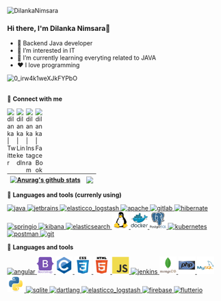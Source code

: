 <p align="left"> <img src="https://komarev.com/ghpvc/?username=DilankaNimsara" alt="DilankaNimsara" /> </p>

### Hi there, I'm Dilanka Nimsara👋

- 💼 Backend Java developer
- 👀 I’m interested in IT
- 🌱 I’m currently learning everyting related to JAVA
- ❤️ I love programming

![0_irw4k1weXJkFYPbO](https://user-images.githubusercontent.com/39086927/150156114-93d3c7ba-088c-4b8c-bca5-74afc11b182b.gif)

<br />
🔗 <b>Connect with me</b>
<p align="left">

[<img align="left" alt="dilanka | Twitter" width="22px" src="https://raw.githubusercontent.com/rahuldkjain/github-profile-readme-generator/master/src/images/icons/Social/twitter.svg" />](https://twitter.com/dilanka_nimsara?fbclid=IwAR1XKd3ci-oIZUc8L2-4gK-nWi1PzK9YtUosb-W5IKkSnvLp5iMT-0sdTFs)
[<img align="left" alt="dilanka | LinkedIn" width="22px" src="https://raw.githubusercontent.com/rahuldkjain/github-profile-readme-generator/master/src/images/icons/Social/linked-in-alt.svg" />](https://www.linkedin.com/in/dilanka-nimsara)
[<img align="left" alt="dilanka | Instagram" width="22px" src="https://raw.githubusercontent.com/rahuldkjain/github-profile-readme-generator/master/src/images/icons/Social/instagram.svg" />](https://www.instagram.com/dilankanimsara/?fbclid=IwAR0k4R7cMs0amFO_TZVpK2jLOvw0Qw8ERZhHVlA6L2rtLSqfIQdce6zGvys)
[<img align="left" alt="dilanka | FaceBook" width="22px" src="https://raw.githubusercontent.com/rahuldkjain/github-profile-readme-generator/master/src/images/icons/Social/facebook.svg" />](https://www.facebook.com/dilanka.nimsara.101)
</p>

| <a href="https://github.com/DilankaNimsara/github-readme-stats"><img align="center" src="https://github-readme-stats.vercel.app/api/top-langs/?username=DilankaNimsara&theme=radical&layout=compact" alt="Anurag's github stats" /></a> | <a href="https://github.com/DilankaNimsara/github-readme-stats"><img align="center" src="https://github-readme-stats.vercel.app/api/?username=DilankaNimsara&show_icons=true&theme=radical&count_private=true&include_all_commits=true" /></a> |
| ------------- | ------------- |

<p align="left">
  🔗 <b>Languages and tools (currenly using)</b>
 </p>
 <a href="https://java.com/en/" target="_blank"> <img src="https://www.vectorlogo.zone/logos/java/java-vertical.svg" alt="java" width="40" height="40"/> </a>
 <a href="https://www.jetbrains.com/" target="_blank"> <img src="https://www.vectorlogo.zone/logos/jetbrains/jetbrains-icon.svg" alt="jetbrains" width="40" height="40"/> </a>
 <a href="" target="_blank"> <img src="https://www.vectorlogo.zone/logos/elasticco_logstash/elasticco_logstash-icon.svg" alt="elasticco_logstash" width="40" height="40"/> </a>
<!--   -->
<a href="" target="_blank"> <img src="https://www.vectorlogo.zone/logos/apache/apache-official.svg" alt="apache" width="40" height="40"/> </a>
<a href="" target="_blank"> <img src="https://www.vectorlogo.zone/logos/gitlab/gitlab-icon.svg" alt="gitlab" width="40" height="40"/> </a>
<a href="" target="_blank"> <img src="https://www.vectorlogo.zone/logos/hibernate/hibernate-icon.svg" alt="hibernate" width="40" height="40"/> </a>
<a href="" target="_blank"> <img src="https://www.vectorlogo.zone/logos/springio/springio-ar21.svg" alt="springio" width="60" height="40"/> </a>
<!--  -->
<a href="https://www.elastic.co/kibana" target="_blank"> <img src="https://www.vectorlogo.zone/logos/elasticco_kibana/elasticco_kibana-icon.svg" alt="kibana" width="40" height="40"/> </a>
<a href="https://www.elastic.co" target="_blank"> <img src="https://www.vectorlogo.zone/logos/elastic/elastic-icon.svg" alt="elasticsearch" width="40" height="40"/>
<a href="https://www.linux.org/" target="_blank"> <img src="https://raw.githubusercontent.com/devicons/devicon/master/icons/linux/linux-original.svg" alt="linux" width="40" height="40"/> </a>
</a> <a href="https://www.docker.com/" target="_blank"> <img src="https://raw.githubusercontent.com/devicons/devicon/master/icons/docker/docker-original-wordmark.svg" alt="docker" width="40" height="40"/> </a> 
<a href="https://www.postgresql.org" target="_blank"> <img src="https://raw.githubusercontent.com/devicons/devicon/master/icons/postgresql/postgresql-original-wordmark.svg" alt="postgresql" width="40" height="40"/> </a> 
<a href="https://kubernetes.io" target="_blank"> <img src="https://www.vectorlogo.zone/logos/kubernetes/kubernetes-icon.svg" alt="kubernetes" width="40" height="40"/> </a> 
<a href="https://postman.com" target="_blank"> <img src="https://www.vectorlogo.zone/logos/getpostman/getpostman-icon.svg" alt="postman" width="40" height="40"/> </a> 
<a href="https://git-scm.com/" target="_blank"> <img src="https://www.vectorlogo.zone/logos/git-scm/git-scm-icon.svg" alt="git" width="40" height="40"/> </a> 

</p>
  
<p align="left">
  🔗 <b>Languages and tools</b>
</p>
<a href="https://angular.io" target="_blank"> <img src="https://angular.io/assets/images/logos/angular/angular.svg" alt="angular" width="40" height="40"/> </a> 
<a href="https://getbootstrap.com" target="_blank"> <img src="https://raw.githubusercontent.com/devicons/devicon/master/icons/bootstrap/bootstrap-plain-wordmark.svg" alt="bootstrap" width="40" height="40"/> 
</a> <a href="https://www.cprogramming.com/" target="_blank"> <img src="https://raw.githubusercontent.com/devicons/devicon/master/icons/c/c-original.svg" alt="c" width="40" height="40"/> </a>
<a href="https://www.w3schools.com/css/" target="_blank"> <img src="https://raw.githubusercontent.com/devicons/devicon/master/icons/css3/css3-original-wordmark.svg" alt="css3" width="40" height="40"/> 
<a href="https://www.w3.org/html/" target="_blank"> <img src="https://raw.githubusercontent.com/devicons/devicon/master/icons/html5/html5-original-wordmark.svg" alt="html5" width="40" height="40"/> </a> 
<a href="https://developer.mozilla.org/en-US/docs/Web/JavaScript" target="_blank"> <img src="https://raw.githubusercontent.com/devicons/devicon/master/icons/javascript/javascript-original.svg" alt="javascript" width="40" height="40"/> </a> 
<a href="https://www.jenkins.io" target="_blank"> <img src="https://www.vectorlogo.zone/logos/jenkins/jenkins-icon.svg" alt="jenkins" width="40" height="40"/> </a>
<a href="https://www.mongodb.com/" target="_blank"> <img src="https://raw.githubusercontent.com/devicons/devicon/master/icons/mongodb/mongodb-original-wordmark.svg" alt="mongodb" width="40" height="40"/> </a> 
<a href="https://www.php.net" target="_blank"> <img src="https://raw.githubusercontent.com/devicons/devicon/master/icons/php/php-original.svg" alt="php" width="40" height="40"/> </a> 
  <a href="https://www.mysql.com/" target="_blank"> <img src="https://raw.githubusercontent.com/devicons/devicon/master/icons/mysql/mysql-original-wordmark.svg" alt="mysql" width="40" height="40"/> </a>
<a href="https://www.python.org" target="_blank"> <img src="https://raw.githubusercontent.com/devicons/devicon/master/icons/python/python-original.svg" alt="python" width="40" height="40"/> </a> 
<a href="https://www.sqlite.org/" target="_blank"> <img src="https://www.vectorlogo.zone/logos/sqlite/sqlite-icon.svg" alt="sqlite" width="40" height="40"/> </a> 
<a href="" target="_blank"> <img src="https://www.vectorlogo.zone/logos/dartlang/dartlang-icon.svg" alt="dartlang" width="40" height="40"/> </a>
<!--    -->
<a href="" target="_blank"> <img src="https://www.vectorlogo.zone/logos/android/android-icon.svg" alt="elasticco_logstash" width="40" height="40"/> </a>
  <a href="" target="_blank"> <img src="https://www.vectorlogo.zone/logos/firebase/firebase-icon.svg" alt="firebase" width="40" height="40"/> </a>
  <a href="" target="_blank"> <img src="https://www.vectorlogo.zone/logos/flutterio/flutterio-icon.svg" alt="flutterio" width="40" height="40"/> </a>
<!--    -->
 
<!---
DilankaNimsara/DilankaNimsara is a ✨ special ✨ repository because its `README.md` (this file) appears on your GitHub profile.
You can click the Preview link to take a look at your changes.
--->
